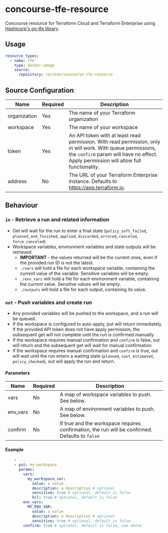 # concourse-tfe-resource
Concourse resource for Terraform Cloud and Terraform Enterprise using [Hashicorp's go-tfe library](https://github.com/hashicorp/go-tfe).

## Usage
```yaml
resource_types:
  - name: tfe
    type: docker-image
    source:
      repository: rorsten/concourse-tfe-resource
```

## Source Configuration
Name | Required | Description |
---|---|---|
organization|Yes|The name of your Terraform organization
workspace|Yes|The name of your workspace
token|Yes|An API token with at least read permission. With read permission, only in will work. With queue permissions, the `confirm` param will have no effect. Apply permission will allow full functionality. 
address|No|The URL of your Terraform Enterprise instance. Defaults to https://app.terraform.io.

## Behaviour
### `in` - Retrieve a run and related information

* Get will wait for the run to enter a final state (`policy_soft_failed`,
`planned_and_finished`, `applied`, `discarded`, `errored`, `canceled`, `force_canceled`)
* Workspace variables, environment variables and state outputs will be retrieved:
    * **IMPORTANT** - the values returned will be the current ones, even if the provided run ID is not the latest.
    * `./vars` will hold a file for each workspace variable, containing the *current* value of the variable. 
Sensitive variables will be empty.
    * `./env_vars` will hold a file for each environment variable, containing the *current* value. Sensitive values will be empty.
    * `./outputs` will hold a file for each output, containing its value.

### `out` - Push variables and create run

* Any provided variables will be pushed to the workspace, and a run will be queued.
* If the workspace is configured to auto-apply, put will return immediately. If the provided API token does not have apply permission,
the subsequent get will not complete until the run is confirmed manually.
* If the workspace requires manual confirmation and `confirm` is false, out will return and the subsequent get will
wait for manual confirmation
* If the workspace requires manual confirmation and `confirm` is true, out will wait until the run enters
a waiting state (`planned`, `cost_estimated`, `policy_checked`), out will apply the run and return. 

#### Parameters
Name|Required|Description
---|---|---
vars|No|A map of workspace variables to push. See below.
env_vars|No|A map of environment variables to push. See below.
confirm|No|If true and the workspace requires confirmation, the run will be confirmed. Defaults to `false`

#### Example

```yaml
    - ...
    - put: my-workspace
      params:
        vars:
          my_workspace_var:
            value: a value
            description: a description # optional 
            sensitive: true # optional, default is false
            hcl: true # optional, default is false
        env_vars:
          MY_ENV_VAR:
            value: a value
            description: a description # optional 
            sensitive: true # optional, default is false
        confirm: true # optional, default is false, see above
```
